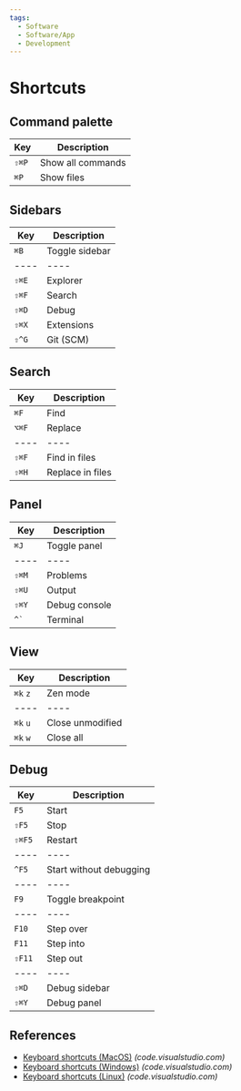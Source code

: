 ```yaml
---
tags:
  - Software
  - Software/App
  - Development
---
```


# Shortcuts

## Command palette

| Key   | Description       |
| ----- | ----------------- |
| `⇧⌘P` | Show all commands |
| `⌘P`  | Show files        |

## Sidebars

| Key   | Description    |
| ----- | -------------- |
| `⌘B`  | Toggle sidebar |
| ----  | ----           |
| `⇧⌘E` | Explorer       |
| `⇧⌘F` | Search         |
| `⇧⌘D` | Debug          |
| `⇧⌘X` | Extensions     |
| `⇧^G` | Git (SCM)      |

## Search

| Key   | Description      |
| ----- | ---------------- |
| `⌘F`  | Find             |
| `⌥⌘F` | Replace          |
| ----  | ----             |
| `⇧⌘F` | Find in files    |
| `⇧⌘H` | Replace in files |

## Panel

| Key             | Description   |
| --------------- | ------------- |
| `⌘J`            | Toggle panel  |
| ----            | ----          |
| `⇧⌘M`           | Problems      |
| `⇧⌘U`           | Output        |
| `⇧⌘Y`           | Debug console |
| <code>^`</code> | Terminal      |

## View

| Key      | Description      |
| -------- | ---------------- |
| `⌘k` `z` | Zen mode         |
| ----     | ----             |
| `⌘k` `u` | Close unmodified |
| `⌘k` `w` | Close all        |

## Debug

| Key    | Description             |
| ------ | ----------------------- |
| `F5`   | Start                   |
| `⇧F5`  | Stop                    |
| `⇧⌘F5` | Restart                 |
| ----   | ----                    |
| `^F5`  | Start without debugging |
| ----   | ----                    |
| `F9`   | Toggle breakpoint       |
| ----   | ----                    |
| `F10`  | Step over               |
| `F11`  | Step into               |
| `⇧F11` | Step out                |
| ----   | ----                    |
| `⇧⌘D`  | Debug sidebar           |
| `⇧⌘Y`  | Debug panel             |

## References

- [Keyboard shortcuts (MacOS)](https://code.visualstudio.com/shortcuts/keyboard-shortcuts-macos.pdf) _(code.visualstudio.com)_
- [Keyboard shortcuts (Windows)](https://code.visualstudio.com/shortcuts/keyboard-shortcuts-windows.pdf) _(code.visualstudio.com)_
- [Keyboard shortcuts (Linux)](https://code.visualstudio.com/shortcuts/keyboard-shortcuts-linux.pdf) _(code.visualstudio.com)_
